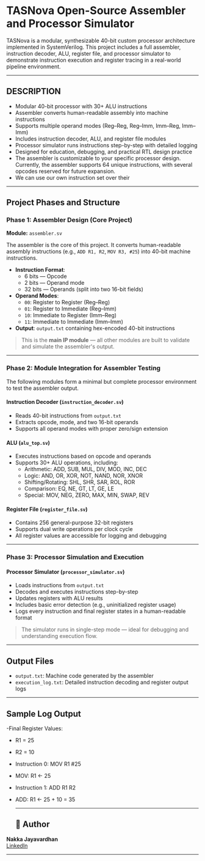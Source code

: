 # TASNova Open-Source Assembler and Processor Simulator

TASNova is a modular, synthesizable 40-bit custom processor architecture implemented in SystemVerilog. This project includes a full assembler, instruction decoder, ALU, register file, and processor simulator to demonstrate instruction execution and register tracing in a real-world pipeline environment.

---

## DESCRIPTION

- Modular 40-bit processor with 30+ ALU instructions  
- Assembler converts human-readable assembly into machine instructions  
- Supports multiple operand modes (Reg–Reg, Reg–Imm, Imm–Reg, Imm–Imm)  
- Includes instruction decoder, ALU, and register file modules  
- Processor simulator runs instructions step-by-step with detailed logging  
- Designed for education, debugging, and practical RTL design practice
- The assembler is customizable to your specific processor design. Currently, the assembler supports 64 unique instructions, with several opcodes reserved for future expansion.
- We can use our own instruction set over their

---

## Project Phases and Structure

### Phase 1: Assembler Design (Core Project)  
**Module:** `assembler.sv`  

The assembler is the core of this project. It converts human-readable assembly instructions (e.g., `ADD R1, R2`, `MOV R3, #25`) into 40-bit machine instructions.

- **Instruction Format**:
  - 6 bits — Opcode  
  - 2 bits — Operand mode  
  - 32 bits — Operands (split into two 16-bit fields)  
- **Operand Modes**:
  - `00`: Register to Register (Reg–Reg)  
  - `01`: Register to Immediate (Reg–Imm)  
  - `10`: Immediate to Register (Imm–Reg)  
  - `11`: Immediate to Immediate (Imm–Imm)  
- **Output**: `output.txt` containing hex-encoded 40-bit instructions  

> This is the **main IP module** — all other modules are built to validate and simulate the assembler's output.

---

### Phase 2: Module Integration for Assembler Testing  

The following modules form a minimal but complete processor environment to test the assembler output.

#### Instruction Decoder (`instruction_decoder.sv`)  
- Reads 40-bit instructions from `output.txt`  
- Extracts opcode, mode, and two 16-bit operands  
- Supports all operand modes with proper zero/sign extension  

#### ALU (`alu_top.sv`)  
- Executes instructions based on opcode and operands  
- Supports 30+ ALU operations, including:  
  - Arithmetic: ADD, SUB, MUL, DIV, MOD, INC, DEC  
  - Logic: AND, OR, XOR, NOT, NAND, NOR, XNOR  
  - Shifting/Rotating: SHL, SHR, SAR, ROL, ROR  
  - Comparison: EQ, NE, GT, LT, GE, LE  
  - Special: MOV, NEG, ZERO, MAX, MIN, SWAP, REV  

#### Register File (`register_file.sv`)  
- Contains 256 general-purpose 32-bit registers  
- Supports dual write operations per clock cycle  
- All register values are accessible for logging and debugging  

---

### Phase 3: Processor Simulation and Execution  

#### Processor Simulator (`processor_simulator.sv`)  
- Loads instructions from `output.txt`  
- Decodes and executes instructions step-by-step  
- Updates registers with ALU results  
- Includes basic error detection (e.g., uninitialized register usage)  
- Logs every instruction and final register states in a human-readable format  

> The simulator runs in single-step mode — ideal for debugging and understanding execution flow.

---

## Output Files  

- `output.txt`: Machine code generated by the assembler  
- `execution_log.txt`: Detailed instruction decoding and register output logs  

---

## Sample Log Output  

-Final Register Values:
- R1 = 25
- R2 = 10
- Instruction 0: MOV R1 #25
- MOV: R1 <- 25
- Instruction 1: ADD R1 R2
- ADD: R1 <- 25 + 10 = 35

  ---

  ## 👤 Author

**Nakka Jayavardhan**  
[LinkedIn](https://linkedin.com/in/nakkajayavardhan) 

---
